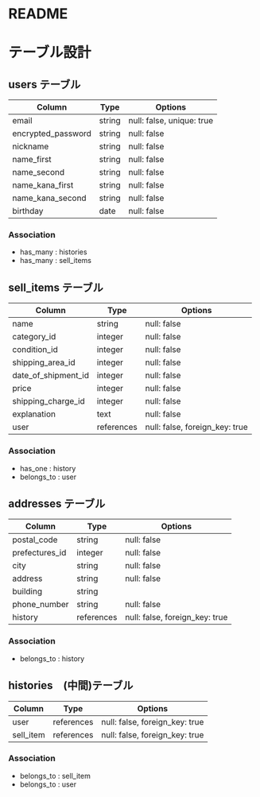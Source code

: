 # README

# テーブル設計

## users テーブル

| Column            | Type   | Options                   |
| ----------------- | ------ | ------------------------- |
| email             | string | null: false, unique: true |
| encrypted_password| string | null: false               |
| nickname          | string | null: false               |
| name_first        | string | null: false               |
| name_second       | string | null: false               |
| name_kana_first   | string | null: false               |
| name_kana_second  | string | null: false               |
| birthday          | date   | null: false               |

### Association

- has_many : histories
- has_many : sell_items

## sell_items テーブル

| Column              | Type          | Options                        |
| ----------------    | ------------- | ------------------------------ |
| name          　　　 | string        | null: false                    |
| category_id         | integer       | null: false                    |
| condition_id        | integer       | null: false                    |
| shipping_area_id    | integer       | null: false                    |
| date_of_shipment_id | integer       | null: false                    |
| price               | integer       | null: false                    |
| shipping_charge_id  | integer       | null: false                    |
| explanation         | text          | null: false                    |
| user                | references    | null: false, foreign_key: true |

### Association

- has_one : history
- belongs_to : user

## addresses テーブル

| Column           | Type          | Options                        |
| ---------------- | ------------- | ------------------------------ |
| postal_code      | string        | null: false                    |
| prefectures_id   | integer       | null: false                    |
| city             | string        | null: false                    |
| address          | string        | null: false                    |
| building         | string        |                                |
| phone_number     | string        | null: false                    |
| history          | references    | null: false, foreign_key: true |

### Association

- belongs_to : history

## histories　(中間)テーブル

| Column       | Type       | Options                        |
| ------------ | ---------- | ------------------------------ |
| user         | references | null: false, foreign_key: true |
| sell_item    | references | null: false, foreign_key: true |

### Association

- belongs_to : sell_item
- belongs_to : user
